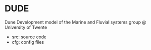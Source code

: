 # DUDE
Dune Development model of the Marine and Fluvial systems group @ University of Twente

- src: source code
- cfg: config files
